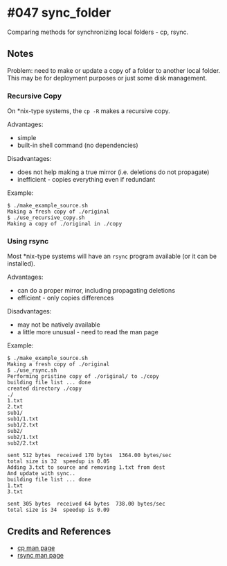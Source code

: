 # #047 sync_folder

Comparing methods for synchronizing local folders - cp, rsync.

## Notes

Problem: need to make or update a copy of a folder to another local folder.
This may be for deployment purposes or just some disk management.

### Recursive Copy

On *nix-type systems, the `cp -R` makes a recursive copy.

Advantages:

* simple
* built-in shell command (no dependencies)

Disadvantages:

* does not help making a true mirror (i.e. deletions do not propagate)
* inefficient - copies everything even if redundant

Example:

```
$ ./make_example_source.sh
Making a fresh copy of ./original
$ ./use_recursive_copy.sh
Making a copy of ./original in ./copy
```

### Using rsync

Most *nix-type systems will have an `rsync` program available (or it can be installed).

Advantages:

* can do a proper mirror, including propagating deletions
* efficient - only copies differences

Disadvantages:

* may not be natively available
* a little more unusual - need to read the man page


Example:

```
$ ./make_example_source.sh
Making a fresh copy of ./original
$ ./use_rsync.sh
Performing pristine copy of ./original/ to ./copy
building file list ... done
created directory ./copy
./
1.txt
2.txt
sub1/
sub1/1.txt
sub1/2.txt
sub2/
sub2/1.txt
sub2/2.txt

sent 512 bytes  received 170 bytes  1364.00 bytes/sec
total size is 32  speedup is 0.05
Adding 3.txt to source and removing 1.txt from dest
And update with sync..
building file list ... done
1.txt
3.txt

sent 305 bytes  received 64 bytes  738.00 bytes/sec
total size is 34  speedup is 0.09
```

## Credits and References
* [cp man page](https://linux.die.net/man/1/cp)
* [rsync man page](https://linux.die.net/man/1/rsync)
